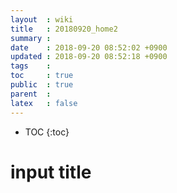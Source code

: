 ```yaml
---
layout  : wiki
title   : 20180920_home2 
summary : 
date    : 2018-09-20 08:52:02 +0900
updated : 2018-09-20 08:52:18 +0900
tags    : 
toc     : true
public  : true
parent  : 
latex   : false
---
```

* TOC
{:toc}

# input title
